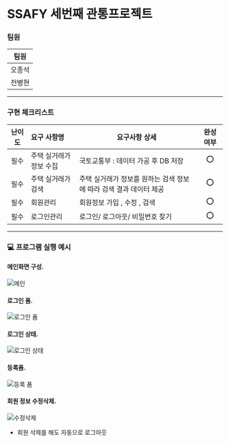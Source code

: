 # SSAFY 세번째 관통프로젝트


### 팀원 

| 팀원   | 
| ------ |
| 오종석 | 
| 전병현 | 

---

### 구현 체크리스트

| 난이도 | 요구 사항명                            | 요구사항 상세                                                  | 완성 여부 |
| :----: | :----------------------------------    | ----------------------------------------------                | :-------: |
|  필수  | 주택 실거래가 정보 수집                  | 국토교통부 : 데이터 가공 후 DB 저장                              |    ⭕     |
|  필수  | 주택 실거래가 검색                       | 주택 실거래가 정보를 원하는 검색 정보에 따라 검색 결과 데이터 제공 |    ⭕     |
|  필수  | 회원관리                                | 회원정보 가입 , 수정 , 검색                                     |    ⭕     |
|  필수  | 로그인관리                              | 로그인/ 로그아웃/ 비밀번호 찾기                                  |    ⭕     |
---

### 💻 프로그램 실행 예시
#### 메인화면 구성.
![메인](/https://ibb.co/sv6zQR1)


#### 로그인 폼.
![로그인 폼 ](/https://ibb.co/PrFwgVd)
#### 로그인 상태.
![로그인 상태 ](https://ibb.co/3SJ0vH2)
#### 등록폼.
![등록 폼](/https://ibb.co/Wz9fbWM)
#### 회원 정보 수정삭제.
![수정삭제](/https://ibb.co/rZcmJpz)
- 회원 삭제를 해도 자동으로 로그아웃 
